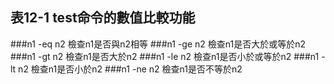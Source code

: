 ## 表12-1 test命令的數值比較功能
###n1 -eq n2 檢查n1是否與n2相等
###n1 -ge n2 檢查n1是否大於或等於n2
###n1 -gt n2 檢查n1是否大於n2
###n1 -le n2 檢查n1是否小於或等於n2
###n1 -lt n2 檢查n1是否小於n2
###n1 -ne n2 檢查n1是否不等於n2

